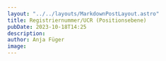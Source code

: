 ```yaml
---
layout: "../../layouts/MarkdownPostLayout.astro"
title: Registriernummer/UCR (Positionsebene)
pubDate: 2023-10-18T14:25
description: 
author: Anja Füger
image: 
---
```


